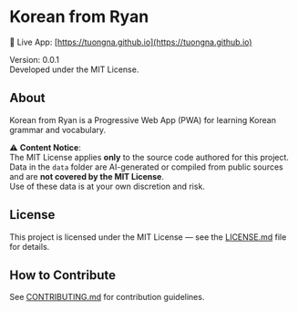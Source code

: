 # Korean from Ryan

🔗 Live App: [https://tuongna.github.io](https://tuongna.github.io)

Version: 0.0.1  
Developed under the MIT License.

## About
Korean from Ryan is a Progressive Web App (PWA) for learning Korean grammar and vocabulary.

⚠ **Content Notice**:  
The MIT License applies **only** to the source code authored for this project.  
Data in the `data` folder are AI-generated or compiled from public sources and are **not covered by the MIT License**.  
Use of these data is at your own discretion and risk.

## License
This project is licensed under the MIT License — see the [LICENSE.md](LICENSE.md) file for details.

## How to Contribute
See [CONTRIBUTING.md](CONTRIBUTING.md) for contribution guidelines.
